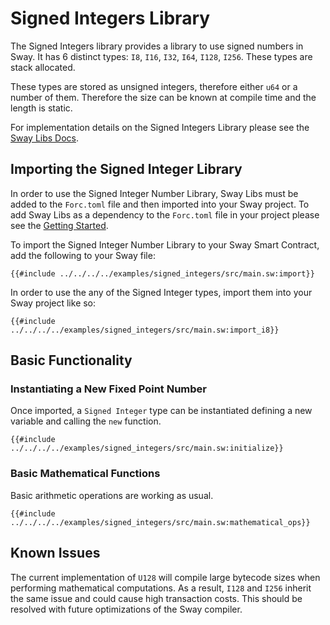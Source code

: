 # Signed Integers Library

The Signed Integers library provides a library to use signed numbers in Sway. It has 6 distinct types: `I8`, `I16`, `I32`, `I64`, `I128`, `I256`. These types are stack allocated.

These types are stored as unsigned integers, therefore either `u64` or a number of them. Therefore the size can be known at compile time and the length is static.

For implementation details on the Signed Integers Library please see the [Sway Libs Docs](https://fuellabs.github.io/sway-libs/master/sway_libs/signed_integers/index.html).

## Importing the Signed Integer Library

In order to use the Signed Integer Number Library, Sway Libs must be added to the `Forc.toml` file and then imported into your Sway project. To add Sway Libs as a dependency to the `Forc.toml` file in your project please see the [Getting Started](../getting_started/index.md).

To import the Signed Integer Number Library to your Sway Smart Contract, add the following to your Sway file:

```sway
{{#include ../../../../examples/signed_integers/src/main.sw:import}}
```

In order to use the any of the Signed Integer types, import them into your Sway project like so:

```sway
{{#include ../../../../examples/signed_integers/src/main.sw:import_i8}}
```

## Basic Functionality

### Instantiating a New Fixed Point Number

Once imported, a `Signed Integer` type can be instantiated defining a new variable and calling the `new` function.

```sway
{{#include ../../../../examples/signed_integers/src/main.sw:initialize}}
```

### Basic Mathematical Functions

Basic arithmetic operations are working as usual.

```sway
{{#include ../../../../examples/signed_integers/src/main.sw:mathematical_ops}}
```

## Known Issues

The current implementation of `U128` will compile large bytecode sizes when performing mathematical computations. As a result, `I128` and `I256` inherit the same issue and could cause high transaction costs. This should be resolved with future optimizations of the Sway compiler.
